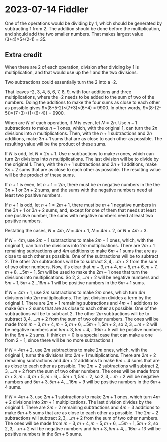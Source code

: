 2023-07-14 Fiddler
==================
One of the operations would be dividing by 1, which should be generated by
subtracting 1 from 2.  The addition should be done before the multiplication,
and should add the two smaller numbers.  That makes largest value
(3+4)×5÷(2-1) = 35.

Extra credit
------------
When there are 2 of each operation, division after dividing by 1 is
multiplication, and that would use up the 1 and the two divisions.

Two subtractions could essentially turn the 2 into a -2.

That leaves -2, 3, 4, 5, 6, 7, 8, 9, with four additions and three
multiplications, where the -2 needs to be added to the sum of two of the
numbers.  Doing the additions to make the four sums as close to each other
as possible gives 9×(8+5-2)×(7+3)×(6+4) = 9900.  In other words,
9×(8-(2-5))×(7+3)÷(1÷(6+4)) = 9900.

When are $N$ of each operation, if $N$ is even, let $N = 2n$.  Use $n-1$
subtractions to make $n-1$ ones, which, with the original 1, can turn the
$2n$ divisions into $n$ multiplications.  Then, with the $n+1$ subtractions
and $2n$ additions, make $3n+1$ sums that are as close to each other as
possible.  The resulting value will be the product of these sums.

If $N$ is odd, let $N = 2n+1$.  Use $n$ subtractions to make $n$ ones, which
can turn $2n$ divisions into $n$ multiplications.  The last division will be
to divide by the original 1.  Then, with the $n+1$ subtractions and $2n+1$
additions, make $3n+2$ sums that are as close to each other as possible.
The resulting value will be the product of these sums.

If $n+1$ is even, let $n+1 = 2m$, there must be $m$ negative numbers in the
the $3n+1$ or $3n+2$ sums, and the sums with the negative numbers need at
least two positive numbers.

If $n+1$ is odd, let $n+1 = 2m+1$, there must be $m+1$ negative numbers in
the $3n+1$ or $3n+2$ sums, and, except for one of them that needs at least
one positive number, the sums with negative numbers need at least two
positive numbers.

Restating the cases, $N = 4m$, $N = 4m+1$, $N = 4m+2$, or $N = 4m+3$.

If $N = 4m$, use $2m-1$ subtractions to make $2m-1$ ones, which, with the
original 1, can turn the divisions into $2m$ multiplications.  There are
$2m+1$ remaining subtractions and $4m$ additions to make $6m+1$ sums that
are as close to each other as possible.  One of the subtractions will be
to subtract 2.  The other $2m$ subtractions will be to subtract
$3, 4, \ldots m+2$ from the sum of two other numbers.  Now, it's clear that
$m+3, m+4, m+5, m+6, m+7, m+8, \ldots 5m-1, 5m$ will be used to make the
$2m-1$ ones that turn the divisions into multiplications.  So
$2, 3, \ldots m+2$ will be negative numbers and
$5m+1, 5m+2 \ldots 16m+1$ will be positive numbers in the $6m+1$ sums.

If $N = 4m+1$, use $2m$ subtractions to make $2m$ ones, which turn $4m$
divisions into $2m$ multiplications.  The last division divides a term by
the original 1.  There are $2m+1$ remaining subtractions and $4m+1$ additions
to make $6m+2$ sums that are as close to each other as possible.  One of the
subtractions will be to subtract 2.  The other $2m$ subtractions will be to
subtract $3, 4, \ldots m+2$ from the sum of two other numbers.  The
ones will be made from $m+3, m+4, m+5, m+6, \ldots 5m+1, 5m+2$, so
$2, 3, \ldots m+2$ will be negative numbers and $5m+3, 5m+4, \ldots 16m+5$
will be positive numbers in the $6m+2$ sums.  (I think $m=0$ is a special
case that can make a one from $2-1$, since there will be no more subtractions.)

If $N = 4m+2$, use $2m$ subtractions to make $2m$ ones, which, with the
original 1, turns the divisions into $2m+1$ multiplications.  There are
$2m+2$ remaining subtractions and $4m+2$ additions to make $6m+4$ sums
that are as close to each other as possible.  The $2m+2$ subtractions will
subtract $2, 3, \ldots m+2$ from the sum of two other numbers.  The ones
will be made from $m+3, m+4, m+5, m+6, \ldots 5m+1, 5m+2$, so
$2, 3, \ldots m+2$ will be negative numbers and $5m+3, 5m+4, \ldots 16m+9$
will be positive numbers in the $6m+4$ sums.

If $N = 4m+3$, use $2m+1$ subtractions to make $2m+1$ ones, which turn
$4m+2$ divisions into $2m+1$ multiplications.  The last division divides by
the original 1.  There are $2m+2$ remaining subtractions and $4m+3$ additions
to make $6m+5$ sums that are as close to each other as possible.  The
$2m+2$ subtractions will subtract $2, 3, \ldots m+2$ from the sum of two
other numbers.  The ones will be made from
$m+3, m+4, m+5, m+6, \ldots 5m+1, 5m+2$, so
$2, 3, \ldots m+2$ will be negative numbers and $5m+3, 5m+4, \ldots 16m+13$
will be positive numbers in the $6m+5$ sums.
